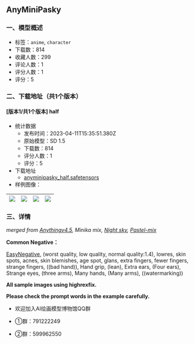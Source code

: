 ## AnyMiniPasky
### 一、模型概述

- 标签：`anime`, `character`
- 下载数：814
- 收藏人数：299
- 评论人数：1
- 评分人数：1
- 评分：5

### 二、下载地址（共1个版本）

#### [版本1/共1个版本] half

- 统计数据
  - 发布时间：2023-04-11T15:35:51.380Z
  - 原始模型：SD 1.5
  - 下载数：814
  - 评分人数：1
  - 评分：5
- 下载地址
  - [anyminipasky_half.safetensors](https://civitai.com/api/download/models/42726)
- 样例图像：

| <img src="https://image.civitai.com/xG1nkqKTMzGDvpLrqFT7WA/29efd77a-3b68-4710-18d6-f925a6edd000/width=450/469637.jpeg" /> | <img src="https://image.civitai.com/xG1nkqKTMzGDvpLrqFT7WA/980251f9-9c1d-42df-b278-900912204b00/width=450/469644.jpeg" /> | <img src="https://image.civitai.com/xG1nkqKTMzGDvpLrqFT7WA/d6fec0b6-36af-4eac-d6ad-ecb683311000/width=450/469640.jpeg" /> | <img src="https://image.civitai.com/xG1nkqKTMzGDvpLrqFT7WA/141ea2d6-0768-4931-10e0-1393977b3300/width=450/469638.jpeg" /> |
| ---- | ---- | ---- | ---- |


### 三、详情
<p><em>merged from </em><a target="_blank" rel="ugc" href="https://huggingface.co/andite/anything-v4.0"><em>Anythingv4.5</em></a><em>, Minika mix, </em><a target="_blank" rel="ugc" href="https://civitai.com/models/12262/night-sky-yozora-style-model"><em>Night sky</em></a><em>, </em><a target="_blank" rel="ugc" href="https://civitai.com/models/5414/pastel-mix-stylized-anime-model"><em>Pastel-mix</em></a></p><p><strong>Common Negative：</strong></p><p><a target="_blank" rel="ugc" href="https://huggingface.co/datasets/gsdf/EasyNegative">EasyNegative</a>, (worst quality, low quality, normal quality:1.4), lowres, skin spots, acnes, skin blemishes, age spot, glans, extra fingers, fewer fingers, strange fingers, ((bad hand)), Hand grip, (lean), Extra ears, (Four ears), Strange eyes, (three arms), Many hands, (Many arms), ((watermarking))</p><p></p><p><strong>All sample images using highrexfix.</strong></p><p><strong>Please check the prompt words in the example carefully.</strong></p><ul><li><p>欢迎加入AI绘画模型博物馆QQ群</p></li><li><p>①群：791222249</p></li><li><p>②群：599962550</p></li></ul>